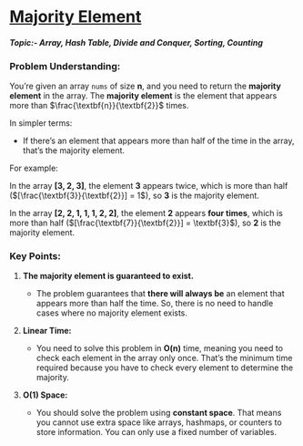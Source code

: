 # [Majority Element](https://leetcode.com/problems/majority-element/description/?envType=study-plan-v2&envId=top-interview-150)

#### ***Topic:- Array, Hash Table, Divide and Conquer, Sorting, Counting***

### Problem Understanding:

You’re given an array `nums` of size $\textbf{n}$, and you need to return the **majority element** in the array. The **majority element** is the element that appears more than $\frac{\textbf{n}}{\textbf{2}}$ times.

In simpler terms:
- If there’s an element that appears more than half of the time in the array, that’s the majority element.

For example:

In the array $\textbf{[3, 2, 3]}$, the element $\textbf{3}$ appears twice, which is more than half ($[\frac{\textbf{3}}{\textbf{2}}] = 1$), so $\textbf{3}$ is the majority element.

In the array $\textbf{[2, 2, 1, 1, 1, 2, 2]}$, the element $\textbf{2}$ appears **four times**, which is more than half ($[\frac{\textbf{7}}{\textbf{2}}] = \textbf{3}$), so $\textbf{2}$ is the majority element.

### Key Points:
1. **The majority element is guaranteed to exist.**
    - The problem guarantees that **there will always be** an element that appears more than half the time. So, there is no need to handle cases where no majority element exists.

2. **Linear Time:**
    - You need to solve this problem in $\textbf{O(n)}$ time, meaning you need to check each element in the array only once. That’s the minimum time required because you have to check every element to determine the majority.

3. **$\textbf{{O(1)}}$ Space:**
    - You should solve the problem using **constant space**. That means you cannot use extra space like arrays, hashmaps, or counters to store information. You can only use a fixed number of variables.